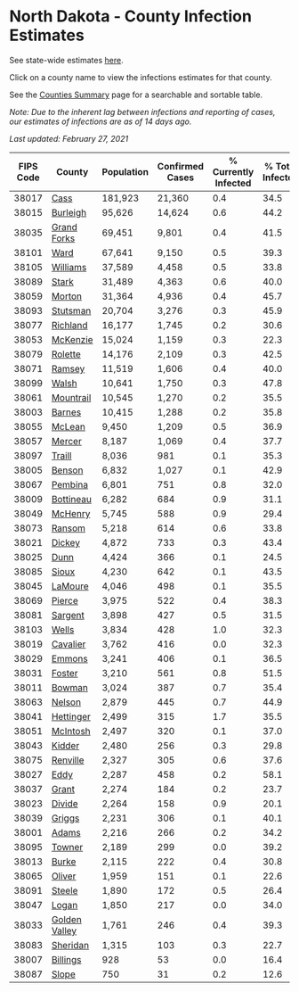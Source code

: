 # North Dakota - County Infection Estimates

See state-wide estimates [here](/infections/us-nd).

Click on a county name to view the infections estimates for that county.

See the [Counties Summary](/infections/summary-counties) page for a searchable and sortable table.

*Note: Due to the inherent lag between infections and reporting of cases, our estimates of infections are as of 14 days ago.*

*Last updated: February 27, 2021*

|   FIPS Code |                         County |   Population |   Confirmed Cases |   % Currently Infected |   % Total Infected |
|-------------|--------------------------------|--------------|-------------------|------------------------|--------------------|
|       38017 |                   [Cass](cass) |      181,923 |            21,360 |                    0.4 |               34.5 |
|       38015 |           [Burleigh](burleigh) |       95,626 |            14,624 |                    0.6 |               44.2 |
|       38035 |     [Grand Forks](grand-forks) |       69,451 |             9,801 |                    0.4 |               41.5 |
|       38101 |                   [Ward](ward) |       67,641 |             9,150 |                    0.5 |               39.3 |
|       38105 |           [Williams](williams) |       37,589 |             4,458 |                    0.5 |               33.8 |
|       38089 |                 [Stark](stark) |       31,489 |             4,363 |                    0.6 |               40.0 |
|       38059 |               [Morton](morton) |       31,364 |             4,936 |                    0.4 |               45.7 |
|       38093 |           [Stutsman](stutsman) |       20,704 |             3,276 |                    0.3 |               45.9 |
|       38077 |           [Richland](richland) |       16,177 |             1,745 |                    0.2 |               30.6 |
|       38053 |           [McKenzie](mckenzie) |       15,024 |             1,159 |                    0.3 |               22.3 |
|       38079 |             [Rolette](rolette) |       14,176 |             2,109 |                    0.3 |               42.5 |
|       38071 |               [Ramsey](ramsey) |       11,519 |             1,606 |                    0.4 |               40.0 |
|       38099 |                 [Walsh](walsh) |       10,641 |             1,750 |                    0.3 |               47.8 |
|       38061 |         [Mountrail](mountrail) |       10,545 |             1,270 |                    0.2 |               35.5 |
|       38003 |               [Barnes](barnes) |       10,415 |             1,288 |                    0.2 |               35.8 |
|       38055 |               [McLean](mclean) |        9,450 |             1,209 |                    0.5 |               36.9 |
|       38057 |               [Mercer](mercer) |        8,187 |             1,069 |                    0.4 |               37.7 |
|       38097 |               [Traill](traill) |        8,036 |               981 |                    0.1 |               35.3 |
|       38005 |               [Benson](benson) |        6,832 |             1,027 |                    0.1 |               42.9 |
|       38067 |             [Pembina](pembina) |        6,801 |               751 |                    0.8 |               32.0 |
|       38009 |         [Bottineau](bottineau) |        6,282 |               684 |                    0.9 |               31.1 |
|       38049 |             [McHenry](mchenry) |        5,745 |               588 |                    0.9 |               29.4 |
|       38073 |               [Ransom](ransom) |        5,218 |               614 |                    0.6 |               33.8 |
|       38021 |               [Dickey](dickey) |        4,872 |               733 |                    0.3 |               43.4 |
|       38025 |                   [Dunn](dunn) |        4,424 |               366 |                    0.1 |               24.5 |
|       38085 |                 [Sioux](sioux) |        4,230 |               642 |                    0.1 |               43.5 |
|       38045 |             [LaMoure](lamoure) |        4,046 |               498 |                    0.1 |               35.5 |
|       38069 |               [Pierce](pierce) |        3,975 |               522 |                    0.4 |               38.3 |
|       38081 |             [Sargent](sargent) |        3,898 |               427 |                    0.5 |               31.5 |
|       38103 |                 [Wells](wells) |        3,834 |               428 |                    1.0 |               32.3 |
|       38019 |           [Cavalier](cavalier) |        3,762 |               416 |                    0.0 |               32.3 |
|       38029 |               [Emmons](emmons) |        3,241 |               406 |                    0.1 |               36.5 |
|       38031 |               [Foster](foster) |        3,210 |               561 |                    0.8 |               51.5 |
|       38011 |               [Bowman](bowman) |        3,024 |               387 |                    0.7 |               35.4 |
|       38063 |               [Nelson](nelson) |        2,879 |               445 |                    0.7 |               44.9 |
|       38041 |         [Hettinger](hettinger) |        2,499 |               315 |                    1.7 |               35.5 |
|       38051 |           [McIntosh](mcintosh) |        2,497 |               320 |                    0.1 |               37.0 |
|       38043 |               [Kidder](kidder) |        2,480 |               256 |                    0.3 |               29.8 |
|       38075 |           [Renville](renville) |        2,327 |               305 |                    0.6 |               37.6 |
|       38027 |                   [Eddy](eddy) |        2,287 |               458 |                    0.2 |               58.1 |
|       38037 |                 [Grant](grant) |        2,274 |               184 |                    0.2 |               23.7 |
|       38023 |               [Divide](divide) |        2,264 |               158 |                    0.9 |               20.1 |
|       38039 |               [Griggs](griggs) |        2,231 |               306 |                    0.1 |               40.1 |
|       38001 |                 [Adams](adams) |        2,216 |               266 |                    0.2 |               34.2 |
|       38095 |               [Towner](towner) |        2,189 |               299 |                    0.0 |               39.2 |
|       38013 |                 [Burke](burke) |        2,115 |               222 |                    0.4 |               30.8 |
|       38065 |               [Oliver](oliver) |        1,959 |               151 |                    0.1 |               22.6 |
|       38091 |               [Steele](steele) |        1,890 |               172 |                    0.5 |               26.4 |
|       38047 |                 [Logan](logan) |        1,850 |               217 |                    0.0 |               34.0 |
|       38033 | [Golden Valley](golden-valley) |        1,761 |               246 |                    0.4 |               39.3 |
|       38083 |           [Sheridan](sheridan) |        1,315 |               103 |                    0.3 |               22.7 |
|       38007 |           [Billings](billings) |          928 |                53 |                    0.0 |               16.4 |
|       38087 |                 [Slope](slope) |          750 |                31 |                    0.2 |               12.6 |